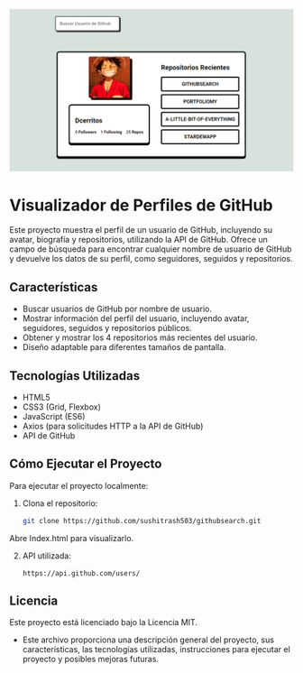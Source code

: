![Logo de la empresa](./miniatura-pagina.png)

# Visualizador de Perfiles de GitHub

Este proyecto muestra el perfil de un usuario de GitHub, incluyendo su avatar, biografía y repositorios, utilizando la API de GitHub. Ofrece un campo de búsqueda para encontrar cualquier nombre de usuario de GitHub y devuelve los datos de su perfil, como seguidores, seguidos y repositorios.

## Características

- Buscar usuarios de GitHub por nombre de usuario.
- Mostrar información del perfil del usuario, incluyendo avatar, seguidores, seguidos y repositorios públicos.
- Obtener y mostrar los 4 repositorios más recientes del usuario.
- Diseño adaptable para diferentes tamaños de pantalla.

## Tecnologías Utilizadas

- HTML5
- CSS3 (Grid, Flexbox)
- JavaScript (ES6)
- Axios (para solicitudes HTTP a la API de GitHub)
- API de GitHub

## Cómo Ejecutar el Proyecto

Para ejecutar el proyecto localmente:

1. Clona el repositorio:

   ```bash
   git clone https://github.com/sushitrash503/githubsearch.git

Abre Index.html para visualizarlo.

2. API utilizada:
   ```Github API
   https://api.github.com/users/

## Licencia 
Este proyecto está licenciado bajo la Licencia MIT.

- Este archivo proporciona una descripción general del proyecto, sus características, las tecnologías utilizadas, instrucciones para ejecutar el proyecto y posibles mejoras futuras.
